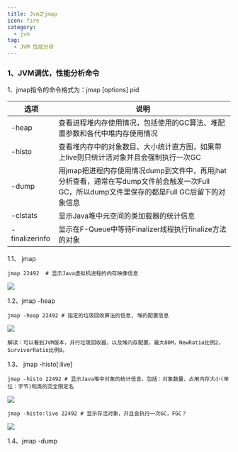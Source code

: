 ```yaml
---
title: Jvm之jmap
icon: fire
category:
  - jvm
tag:
  - JVM 性能分析
---
```


### 1、JVM调优，性能分析命令
1、jmap指令的命令格式为：jmap [options] pid

| 选项             | 说明                                                                                      |
|----------------|-----------------------------------------------------------------------------------------|
| -heap          | 查看进程堆内存使用情况，包括使用的GC算法、堆配置参数和各代中堆内存使用情况                                                  |
| -histo         | 查看堆内存中的对象数目、大小统计直方图，如果带上live则只统计活对象并且会强制执行一次GC                                          |
| -dump          | 用jmap把进程内存使用情况dump到文件中，再用jhat分析查看，通常在写dump文件前会触发一次Full GC，所以dump文件里保存的都是Full GC后留下的对象信息 |
| -clstats       | 显示Java堆中元空间的类加载器的统计信息                                                                   |
| -finalizerinfo | 显示在F-Queue中等待Finalizer线程执行finalize方法的对象                                                 |


1.1、 jmap
```shell
jmap 22492  # 显示Java虚拟机进程的内存映像信息
```

![](https://wqknowledge.oss-cn-shenzhen.aliyuncs.com/jvm/jmap.png)



1.2、jmap -heap
```shell
jmap -heap 22492 # 指定的垃圾回收算法的信息, 堆的配置信息
```
![](https://wqknowledge.oss-cn-shenzhen.aliyuncs.com/jvm/jmap1.png)

```text
解读：可以看到JVM版本，并行垃圾回收器，以及堆内存配置，最大80M，NewRatio比例2，SurvivorRatio比例8。
```


1.3、 jmap -histo[:live]
```shell
jmap -histo 22492 # 显示Java堆中对象的统计信息，包括：对象数量、占用内存大小(单位：字节)和类的完全限定名
```

![](https://wqknowledge.oss-cn-shenzhen.aliyuncs.com/jvm/jmaphisto.png)

```shell
jmap -histo:live 22492 # 显示存活对象，并且会执行一次GC，FGC？
```
![](https://wqknowledge.oss-cn-shenzhen.aliyuncs.com/jvm/jmaphistolive.png)


1.4、jmap -dump




